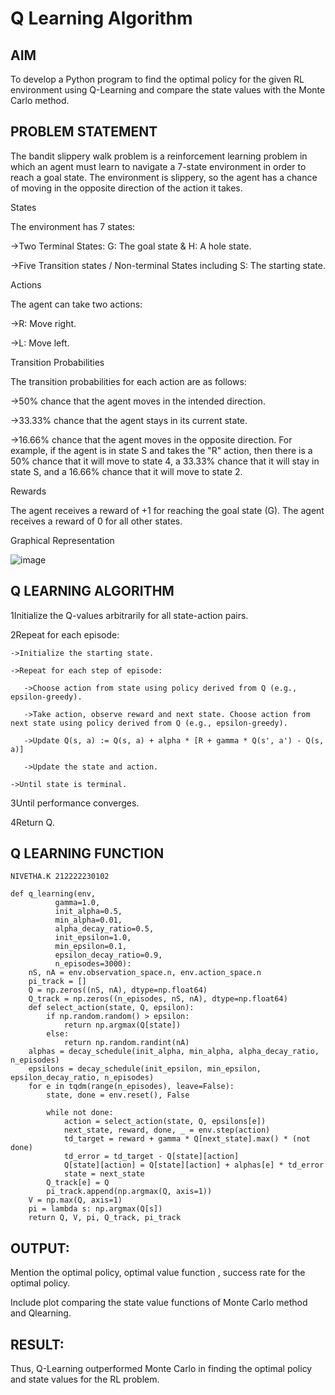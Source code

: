 # Q Learning Algorithm

## AIM
To develop a Python program to find the optimal policy for the given RL environment using Q-Learning and compare the state values with the Monte Carlo method.

## PROBLEM STATEMENT
The bandit slippery walk problem is a reinforcement learning problem in which an agent must learn to navigate a 7-state environment in order to reach a goal state. The environment is slippery, so the agent has a chance of moving in the opposite direction of the action it takes.

States

The environment has 7 states:

->Two Terminal States: G: The goal state & H: A hole state.

->Five Transition states / Non-terminal States including S: The starting state.

Actions

The agent can take two actions:

->R: Move right.

->L: Move left.

Transition Probabilities

The transition probabilities for each action are as follows:

->50% chance that the agent moves in the intended direction.

->33.33% chance that the agent stays in its current state.

->16.66% chance that the agent moves in the opposite direction. For example, if the agent is in state S and takes the "R" action, then there is a 50% chance that it will move to state 4, a 33.33% chance that it will stay in state S, and a 16.66% chance that it will move to state 2.

Rewards

The agent receives a reward of +1 for reaching the goal state (G). The agent receives a reward of 0 for all other states.

Graphical Representation

![image](https://github.com/NivethaKumar30/q-learning/assets/119559844/fb23d92f-d47f-494a-908d-bc78581631b2)

## Q LEARNING ALGORITHM

1Initialize the Q-values arbitrarily for all state-action pairs.

2Repeat for each episode:

    ->Initialize the starting state.

    ->Repeat for each step of episode:
    
       ->Choose action from state using policy derived from Q (e.g., epsilon-greedy).
       
       ->Take action, observe reward and next state. Choose action from next state using policy derived from Q (e.g., epsilon-greedy).
       
       ->Update Q(s, a) := Q(s, a) + alpha * [R + gamma * Q(s', a') - Q(s, a)]
       
       ->Update the state and action.
       
    ->Until state is terminal.
    
3Until performance converges.

4Return Q.

## Q LEARNING FUNCTION

```
NIVETHA.K 212222230102

def q_learning(env,
          gamma=1.0,
          init_alpha=0.5,
          min_alpha=0.01,
          alpha_decay_ratio=0.5,
          init_epsilon=1.0,
          min_epsilon=0.1,
          epsilon_decay_ratio=0.9,
          n_episodes=3000):
    nS, nA = env.observation_space.n, env.action_space.n
    pi_track = []
    Q = np.zeros((nS, nA), dtype=np.float64)
    Q_track = np.zeros((n_episodes, nS, nA), dtype=np.float64)
    def select_action(state, Q, epsilon):
        if np.random.random() > epsilon:
            return np.argmax(Q[state])
        else:
            return np.random.randint(nA)
    alphas = decay_schedule(init_alpha, min_alpha, alpha_decay_ratio, n_episodes)
    epsilons = decay_schedule(init_epsilon, min_epsilon, epsilon_decay_ratio, n_episodes)
    for e in tqdm(range(n_episodes), leave=False):
        state, done = env.reset(), False

        while not done:
            action = select_action(state, Q, epsilons[e])
            next_state, reward, done, _ = env.step(action)
            td_target = reward + gamma * Q[next_state].max() * (not done)
            td_error = td_target - Q[state][action]
            Q[state][action] = Q[state][action] + alphas[e] * td_error
            state = next_state
        Q_track[e] = Q
        pi_track.append(np.argmax(Q, axis=1))
    V = np.max(Q, axis=1)
    pi = lambda s: np.argmax(Q[s])
    return Q, V, pi, Q_track, pi_track
```

## OUTPUT:
Mention the optimal policy, optimal value function , success rate for the optimal policy.

Include plot comparing the state value functions of Monte Carlo method and Qlearning.

## RESULT:

Thus, Q-Learning outperformed Monte Carlo in finding the optimal policy and state values for the RL problem.
